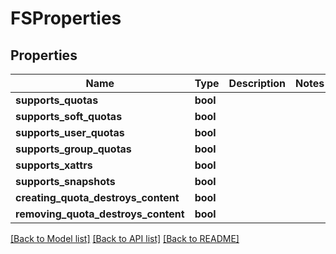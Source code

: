 # FSProperties

## Properties

Name | Type | Description | Notes
------------ | ------------- | ------------- | -------------
**supports_quotas** | **bool** |  | 
**supports_soft_quotas** | **bool** |  | 
**supports_user_quotas** | **bool** |  | 
**supports_group_quotas** | **bool** |  | 
**supports_xattrs** | **bool** |  | 
**supports_snapshots** | **bool** |  | 
**creating_quota_destroys_content** | **bool** |  | 
**removing_quota_destroys_content** | **bool** |  | 

[[Back to Model list]](../#documentation-for-models) [[Back to API list]](../#documentation-for-api-endpoints) [[Back to README]](../)


